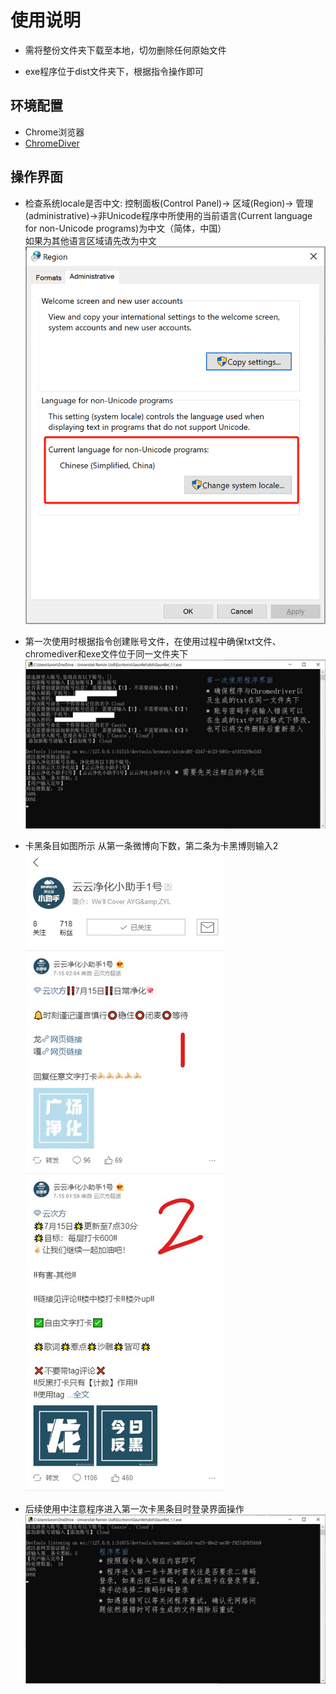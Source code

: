 # 使用说明
+ 需将整份文件夹下载至本地，切勿删除任何原始文件

+ exe程序位于dist文件夹下，根据指令操作即可

## 环境配置
+ Chrome浏览器
+ [ChromeDiver](https://chromedriver.chromium.org/downloads)

## 操作界面
+ 检查系统locale是否中文: 控制面板(Control Panel)-> 区域(Region)-> 管理(administrative)->非Unicode程序中所使用的当前语言(Current language for non-Unicode programs)为中文（简体，中国）  
如果为其他语言区域请先改为中文  
![system](./0-system.jpg )
+ 第一次使用时根据指令创建账号文件，在使用过程中确保txt文件、chromediver和exe文件位于同一文件夹下
![1-first_login](./1-first_login.JPG)

+ 卡黑条目如图所示
从第一条微博向下数，第二条为卡黑博则输入2
![2](./2.JPG)

+ 后续使用中注意程序进入第一次卡黑条目时登录界面操作
![3](./3.JPG
)

